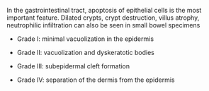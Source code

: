 In the gastrointestinal tract, apoptosis of epithelial cells is the most important feature. Dilated crypts, crypt destruction, villus atrophy, neutrophilic infiltration can also be seen in small bowel specimens

- Grade I: minimal vacuolization in the epidermis

- Grade II: vacuolization and dyskeratotic bodies

- Grade III: subepidermal cleft formation

- Grade IV: separation of the dermis from the epidermis